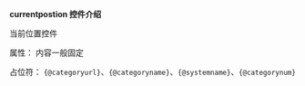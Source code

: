 **currentpostion 控件介绍**

当前位置控件

属性：
内容一般固定

占位符：
`{@categoryurl}`、`{@categoryname}`、`{@systemname}`、`{@categorynum}`
